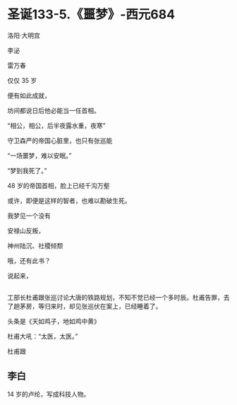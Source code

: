 # 圣诞133-5.《噩梦》-西元684

洛阳·大明宫

李泌

雷万春

仅仅 35 岁

便有如此成就，

坊间都说日后他必能当一任首相。

“相公，相公，后半夜露水重，夜寒”

守卫森严的帝国心脏里，也只有张巡能

“一场噩梦，难以安眠。”

“梦到我死了。”

48 岁的帝国首相，脸上已经千沟万壑

或许，即便是这样的智者，也难以勘破生死。

我梦见一个没有

安禄山反叛，

神州陆沉、社稷倾颓

哦，还有此书？

说起来，

## 

工部长杜甫跟张巡讨论大唐的铁路规划，不知不觉已经一个多时辰。杜甫告罪，去了趟茅房，等归来时，却见张巡伏在案上，已经睡着了。

头条是《天如鸡子，地如鸡中黄》

杜甫大吼：“太医，太医。”

杜甫跟

## 李白

14 岁的卢纶，写成科技人物。

